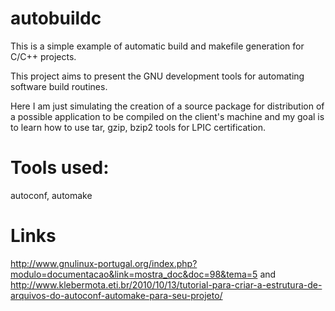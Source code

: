 # autobuildc
This is a simple example of automatic build and makefile generation for C/C++ projects.

This project aims to present the GNU development tools for automating software build routines.

Here I am just simulating the creation of a source package for distribution of a possible application to be compiled on the client's machine and my goal is to learn how to use tar, gzip, bzip2 tools for LPIC certification.

Tools used:
===========
autoconf, automake

Links
=====
http://www.gnulinux-portugal.org/index.php?modulo=documentacao&link=mostra_doc&doc=98&tema=5
and
http://www.klebermota.eti.br/2010/10/13/tutorial-para-criar-a-estrutura-de-arquivos-do-autoconf-automake-para-seu-projeto/

